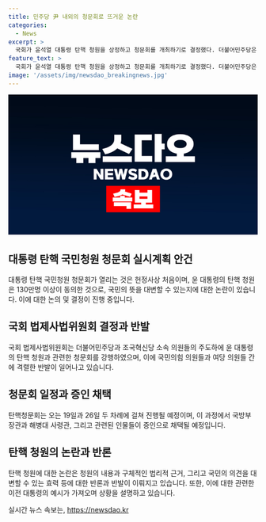 ```yaml
---
title: 민주당 尹 내외의 청문회로 뜨거운 논란
categories:
  - News
excerpt: >
  국회가 윤석열 대통령 탄핵 청원을 상정하고 청문회를 개최하기로 결정했다. 더불어민주당은 청문회에서 윤 대통령 내외를 증인으로 채택해 명품백 수수, 주가조작 등에 대해 집중 조사할 계획이다. 청문회는 헌정사상 처음으로 개최되며, 관련된 사안이 19일과 26일에 걸쳐 진행될 예정이다. 그러나 윤 대통령의 지지자들은 청원의 법적 부족함과 국가보안법 위반 등을 들어 신빙성을 견실하게 주장하고 있다. 또한, 논란이 있으며 현 정부의 비판을 키우려는 의도가 있다는 비판도 존재한다.
feature_text: >
  국회가 윤석열 대통령 탄핵 청원을 상정하고 청문회를 개최하기로 결정했다. 더불어민주당은 청문회에서 윤 대통령 내외를 증인으로 채택해 명품백 수수, 주가조작 등에 대해 집중 조사할 계획이다. 청문회는 헌정사상 처음으로 개최되며, 관련된 사안이 19일과 26일에 걸쳐 진행될 예정이다. 그러나 윤 대통령의 지지자들은 청원의 법적 부족함과 국가보안법 위반 등을 들어 신빙성을 견실하게 주장하고 있다. 또한, 논란이 있으며 현 정부의 비판을 키우려는 의도가 있다는 비판도 존재한다.
image: '/assets/img/newsdao_breakingnews.jpg'
---
```


<p><img src="/assets/img/newsdao_breakingnews.jpg" alt="firstkoreanews 속보" /></p>

<h2 data-ke-size="size26">대통령 탄핵 국민청원 청문회 실시계획 안건</h2>

<p data-ke-size="size16">대통령 탄핵 국민청원 청문회가 열리는 것은 헌정사상 처음이며, 윤 대통령의 탄핵 청원은 130만명 이상이 동의한 것으로, 국민의 뜻을 대변할 수 있는지에 대한 논란이 있습니다. 이에 대한 논의 및 결정이 진행 중입니다.</p>

<h2 data-ke-size="size26">국회 법제사법위원회 결정과 반발</h2>

<p data-ke-size="size16">국회 법제사법위원회는 더불어민주당과 조국혁신당 소속 의원들의 주도하에 윤 대통령의 탄핵 청원과 관련한 청문회를 강행하였으며, 이에 국민의힘 의원들과 여당 의원들 간에 격렬한 반발이 일어나고 있습니다.</p>

<h2 data-ke-size="size26">청문회 일정과 증인 채택</h2>

<p data-ke-size="size16">탄핵청문회는 오는 19일과 26일 두 차례에 걸쳐 진행될 예정이며, 이 과정에서 국방부 장관과 해병대 사령관, 그리고 관련된 인물들이 증인으로 채택될 예정입니다.</p>

<h2 data-ke-size="size26">탄핵 청원의 논란과 반론</h2>

<p data-ke-size="size16">탄핵 청원에 대한 논란은 청원의 내용과 구체적인 법리적 근거, 그리고 국민의 의견을 대변할 수 있는 효력 등에 대한 반론과 반발이 이뤄지고 있습니다. 또한, 이에 대한 관련한 이전 대통령의 예시가 가져오며 상황을 설명하고 있습니다.</p>
실시간 뉴스 속보는, <a href="https://newsdao.kr" rel="dofollow">https://newsdao.kr</a>


